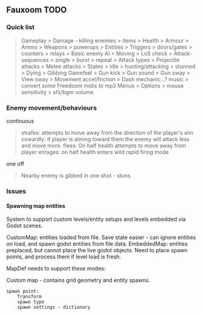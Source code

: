 ## Fauxoom TODO

### Quick list

> Gameplay
	> Damage - killing enemies
	> items
		> Health
		> Armour
		> Ammo
		> Weapons
		> powerups
	> Entities
		> Triggers
		> doors/gates
		> counters
		> relays
	> Basic enemy AI
		> Moving
		> LoS check
		> Attack-sequences
			> single
			> burst
			> repeat
		> Attack types
			> Projectile attacks
			> Melee attacks
		> States
			> idle
			> hunting/attacking
			> stunned
			> Dying
			> Gibbing
> Gamefeel
	> Gun kick
	> Gun sound
	> Gun sway
	> View sway
	> Movement accel/friction
	> Dash mechanic...?
> music
	> convert some Freedoom midis to mp3
> Menus
	> Options
		> mouse sensitivity
		> sfx/bgm volume

### Enemy movement/behaviours

continuous
> strafes: attempts to move away from the direction of the player's aim
> cowardly: if player is aiming toward them the enemy will attack less and move more.
> flees: On half health attempts to move away from player
> enrages: on half health enters wild rapid firing mode

one off
> Nearby enemy is gibbed in one shot - stuns


### Issues

#### Spawning map entities

System to support custom levels/entity setups and levels embedded via Godot scenes.

CustomMap: entities loaded from file. Save state easier - can ignore entities on load, and spawn godot entities from file data.
EmbeddedMap: entities preplaced, but cannot place the live godot objects. Need to place spawn points, and process them if level load is fresh.

MapDef needs to support these modes:

Custom map - contains grid geometry and entity spawns.

```
spawn point:
	Transform
	spawn type
	spawn settings - dictionary
```